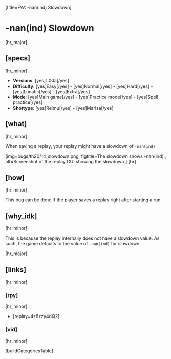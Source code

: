 [title=FW: -nan(ind) Slowdown]
# -nan(ind) Slowdown
[hr_major]

## [specs]  
[hr_minor]

* **Versions**: [yes]1.00a[/yes]
* **Difficulty**: [yes]Easy[/yes] - [yes]Normal[/yes] - [yes]Hard[/yes] - [yes]Lunatic[/yes] - [yes]Extra[/yes]
* **Mode**: [yes]Main game[/yes] - [yes]Practice mode[/yes] - [yes]Spell practice[/yes]  
* **Shottype**: [yes]Reimu[/yes] - [yes]Marisa[/yes]

## [what]
[hr_minor]

When saving a replay, your replay might have a slowdown of ``-nan(ind)``

[img=bugs/th20/14_slowdown.png, figtitle=The slowdown shows -nan(ind)., alt=Screenshot of the replay GUI showing the slowdown.] [br]

## [how]
[hr_minor]

This bug can be done if the player saves a replay right after starting a run.

## [why_idk]
[hr_minor]

This is because the replay internally does not have a slowdown value. As such, the game defaults to the value of ``-nan(ind)`` for slowdown.

[hr_major]
## [links]
[hr_minor]
### [rpy]
[hr_minor]

+ [replay=4z8zzy4dQ2]

### [vid]
[hr_minor]


[buildCategoriesTable]